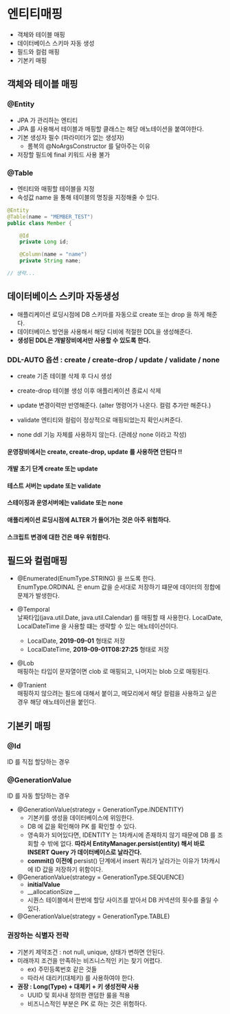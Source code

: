 # 엔티티매핑
- 객체와 테이블 매핑
- 데이터베이스 스키마 자동 생성
- 필드와 컬럼 매핑
- 기본키 매핑
   
## 객체와 테이블 매핑
### @Entity
- JPA 가 관리하는 엔티티
- JPA 를 사용해서 테이블과 매핑할 클래스는 해당 애노테이션을 붙여야한다.
- 기본 생성자 필수 (파라미터가 없는 생성자) 
  - 롬복의 @NoArgsConstructor 를 달아주는 이유
- 저장할 필드에 final 키워드 사용 불가

### @Table
- 엔티티와 매핑할 테이블을 지정
- 속성값 name 을 통해 테이블의 명칭을 지정해줄 수 있다.
```java
@Entity
@Table(name = "MEMBER_TEST")
public class Member {

    @Id
    private Long id;

    @Column(name = "name")
    private String name;

// 생략...
```
   
## 데이터베이스 스키마 자동생성
- 애플리케이션 로딩시점에 DB 스키마를 자동으로 create 또는 drop 을 하게 해준다.
- 데이터베이스 방언을 사용해서 해당 디비에 적절한 DDL을 생성해준다.
- __생성된 DDL은 개발장비에서만 사용할 수 있도록 한다.__

### DDL-AUTO 옵션 : create / create-drop / update / validate / none
- create
기존 테이블 삭제 후 다시 생성

- create-drop
테이블 생성 이후 애플리케이션 종료시 삭제

- update
변경이력만 반영해준다. (alter 명령어가 나온다. 컬럼 추가만 해준다.)

- validate
엔티티와 컬럼이 정상적으로 매핑되었는지 확인시켜준다.

- none
ddl 기능 자체를 사용하지 않는다. (관례상 none 이라고 작성)

#### 운영장비에서는 create, create-drop, update 를 사용하면 안된다 !!
#### 개발 초기 단계 create 또는 update
#### 테스트 서버는 update 또는 validate
#### 스테이징과 운영서버에는 validate 또는 none
#### 애플리케이션 로딩시점에 ALTER 가 들어가는 것은 아주 위험하다.
#### 스크립트 변경에 대한 건은 매우 위험한다.
    
## 필드와 컬럼매핑
- @Enumerated(EnumType.STRING) 을 쓰도록 한다.   
EnumType.ORDINAL 은 enum 값을 순서대로 저장하기 떄문에 데이터의 정합에 문제가 발생한다.

- @Temporal   
날짜타입(java.util.Date, java.util.Calendar) 를 매핑할 때 사용한다. LocalDate, LocalDateTime 을 사용할 떄는 생략할 수 있는 애노테이션이다.
  - LocalDate, __2019-09-01__ 형태로 저장
  - LocalDateTime, __2019-09-01T08:27:25__ 형태로 저장

- @Lob   
매핑하는 타입이 문자열이면 clob 로 매핑되고, 나머지는 blob 으로 매핑된다.

- @Tranient   
매핑하지 않으려는 필드에 대해서 붙이고, 메모리에서 해당 컬럼을 사용하고 싶은 경우 해당 애노테이션을 붙인다.

## 기본키 매핑
### @Id
ID 를 직접 할당하는 경우

### @GenerationValue
ID 를 자동 할당하는 경우
- @GenerationValue(strategy = GenerationType.INDENTITY)
   - 기본키를 생성을 데이터베이스에 위임한다.
   - DB 에 값을 확인해야 PK 를 확인할 수 있다.
   - 영속화가 되어있다면, IDENTITY 는 1차캐시에 존재하지 않기 때문에 DB 를 조회할 수 밖에 없다. __따라서 EntityManager.persist(entity) 해서 바로 INSERT Query 가 데이터베이스로 날라간다.__
   - __commit() 이전에__ persist() 단계에서 insert 쿼리가 날라가는 이유가 1차캐시에 ID 값을 저장하기 위함이다.
- @GenerationValue(strategy = GenerationType.SEQUENCE)
   - __initialValue__
   - __allocationSize __
   - 시퀀스 테이블에서 한번에 할당 사이즈를 받아서 DB 커넥션의 횟수를 줄일 수 있다.
- @GenerationValue(strategy = GenerationType.TABLE)   

### 권장하는 식별자 전략
- 기본키 제약조건 : not null, unique, 상태가 변하면 안된다.
- 미래까지 조건을 만족하는 비즈니스적인 키는 찾기 어렵다.
   - ex) 주민등록번호 같은 것들
   - 따라서 대리키(대체키) 를 사용하여야 한다.
- __권장 : Long(Type) + 대체키 + 키 생성전략 사용__
   - UUID 및 회사내 정의한 랜덤한 룰을 적용
   - 비즈니스적인 부분은 PK 로 하는 것은 위험하다.

